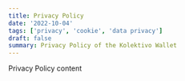```yaml
---
title: Privacy Policy
date: '2022-10-04'
tags: ['privacy', 'cookie', 'data privacy']
draft: false
summary: Privacy Policy of the Kolektivo Wallet
---
```


Privacy Policy content
